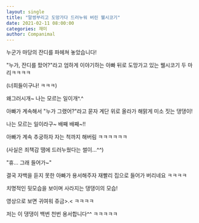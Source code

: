 ```yaml
---
layout: single
title: "말썽부리고 도망가다 드러누워 버린 웰시코기"
date: 2021-02-11 08:00:00
categories: 재미
author: Companimal
---
```


누군가 마당의 잔디를 파헤쳐 놓았습니다!

"누가, 잔디를 팠어?"라고 엄하게 이야기하는 아빠 뒤로 도망가고 있는 웰시코기 두 마리ㅋㅋㅋㅋ

(너희들이구나! ㅋㅋㅋ)

왜그러시개~ 나는 모르는 일이개^.^

아빠가 계속해서 "누가 그랬어?"라고 묻자 계단 위로 올라가 해맑게 미소 짓는 댕댕이!

나는 모르는 일이라구~ 배째 배째~!!

아빠가 계속 추궁하자 자는 척까지 해버림 ㅋㅋㅋㅋㅋㅋ

(사실은 죄책감 땜에 드러누웠다는 썰이...^^)

"휴... 그래 들어가~"

결국 자백을 듣지 못한 아빠가 용서해주자 재빨리 집으로 들어가 버리네요 ㅋㅋㅋㅋ

치명적인 뒷모습을 보이며 사라지는 댕댕이의 모습!

영상으로 보면 귀여워 쥬금&gt;.&lt; ㅋㅋㅋㅋ

저는 이 댕댕이 백번 천번 용서합니다^^ ㅋㅋㅋㅋㅋ
